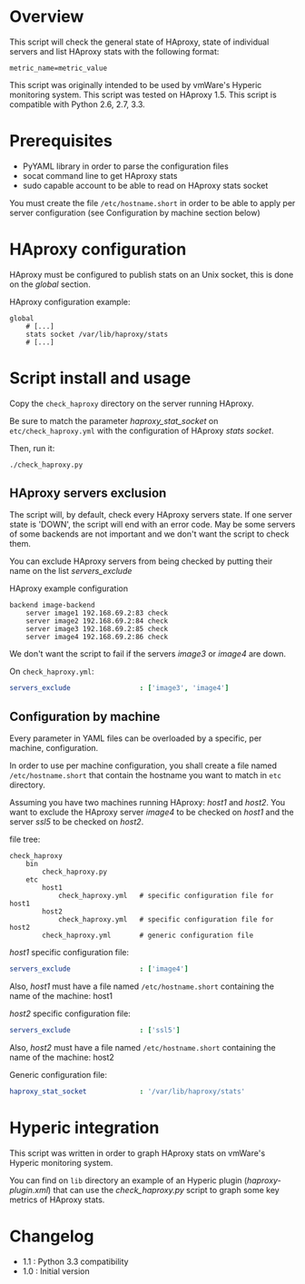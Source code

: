 
# Overview

This script will check the general state of HAproxy, state of individual servers and list HAproxy stats
with the following format:
```
metric_name=metric_value
```

This script was originally intended to be used by vmWare's Hyperic monitoring system. This script was tested on
HAproxy 1.5. This script is compatible with Python 2.6, 2.7, 3.3.

# Prerequisites

- PyYAML library in order to parse the configuration files
- socat command line to get HAproxy stats
- sudo capable account to be able to read on HAproxy stats socket

You must create the file `/etc/hostname.short` in order to be able to apply per server configuration (see Configuration
by machine section below)


# HAproxy configuration

HAproxy must be configured to publish stats on an Unix socket, this is done on the *global* section.

HAproxy configuration example:
```
global
    # [...]
    stats socket /var/lib/haproxy/stats
    # [...]
```


# Script install and usage

Copy the `check_haproxy` directory on the server running HAproxy.

Be sure to match the parameter *haproxy_stat_socket* on `etc/check_haproxy.yml` with the configuration of HAproxy
*stats socket*.

Then, run it:
```bash
./check_haproxy.py
```

## HAproxy servers exclusion

The script will, by default, check every HAproxy servers state. If one server state is 'DOWN', the script will end
with an error code.
May be some servers of some backends are not important and we don't want the script to check them.

You can exclude HAproxy servers from being checked by putting their name on the list *servers_exclude*

HAproxy example configuration
```
backend image-backend
    server image1 192.168.69.2:83 check
    server image2 192.168.69.2:84 check
    server image3 192.168.69.2:85 check
    server image4 192.168.69.2:86 check
```

We don't want the script to fail if the servers *image3* or *image4* are down.

On `check_haproxy.yml`:
```yaml
servers_exclude                 : ['image3', 'image4']
```

## Configuration by machine

Every parameter in YAML files can be overloaded by a specific, per machine, configuration.

In order to use per machine configuration, you shall create a file named `/etc/hostname.short` that contain the hostname
you want to match in `etc` directory.

Assuming you have two machines running HAproxy: *host1* and *host2*. You want to exclude the HAproxy server *image4*
to be checked on *host1* and the server *ssl5* to be checked on *host2*.

file tree:
```
check_haproxy
    bin
        check_haproxy.py
    etc
        host1
            check_haproxy.yml   # specific configuration file for host1
        host2
            check_haproxy.yml   # specific configuration file for host2
        check_haproxy.yml       # generic configuration file   
```

*host1* specific configuration file:
```yaml
servers_exclude                 : ['image4']
```

Also, *host1* must have a file named `/etc/hostname.short` containing the name of the machine: host1

*host2* specific configuration file:
```yaml
servers_exclude                 : ['ssl5']
```

Also, *host2* must have a file named `/etc/hostname.short` containing the name of the machine: host2

Generic configuration file:
```yaml
haproxy_stat_socket             : '/var/lib/haproxy/stats'
```

# Hyperic integration

This script was written in order to graph HAproxy stats on vmWare's Hyperic monitoring system.

You can find on `lib` directory an example of an Hyperic plugin (*haproxy-plugin.xml*) that can use the *check_haproxy.py* script to
graph some key metrics of HAproxy stats.


# Changelog

* 1.1 : Python 3.3 compatibility
* 1.0 : Initial version